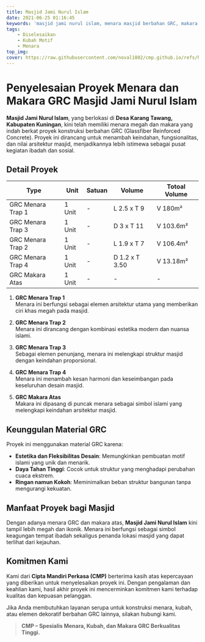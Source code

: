 ```yaml
---
title: Masjid Jami Nurul Islam
date: 2021-06-25 01:16:45
keywords: 'masjid jami nurul islam, menara masjid berbahan GRC, makara masjid GRC, kontraktor masjid di kuningan, pembangunan menara masjid, menara GRC desain islami, keunggulan material GRC untuk masjid, jasa pemasangan menara GRC, dekorasi masjid modern, Cipta Mandiri Perkasa'
tags: 
    - Diselesaikan
    - Kubah Motif
    - Menara
top_img:
cover: https://raw.githubusercontent.com/noval1802/cmp.github.io/refs/heads/main/asset/workshop/PHOTO-2025-01-18-16-05-46.jpg
---
```



# **Penyelesaian Proyek Menara dan Makara GRC Masjid Jami Nurul Islam**  

**Masjid Jami Nurul Islam**, yang berlokasi di **Desa Karang Tawang, Kabupaten Kuningan**, kini telah memiliki menara megah dan makara yang indah berkat proyek konstruksi berbahan GRC (Glassfiber Reinforced Concrete). Proyek ini dirancang untuk menambah keindahan, fungsionalitas, dan nilai arsitektur masjid, menjadikannya lebih istimewa sebagai pusat kegiatan ibadah dan sosial.  

## **Detail Proyek**  

|       Type      |  Unit  | Satuan |   Volume    | Totoal Volume |
| --------------- | ------ | ------ | ----------- | ------------- |
| GRC Menara Trap 1 | 1 Unit | - | L 2.5 x T 9 | V 180m² |
| GRC Menara Trap 3 | 1 Unit | - | D 3 x T 11 | V 103.6m² |
| GRC Menara Trap 2 | 1 Unit | - | L 1.9 x T 7 | V 106.4m² |
| GRC Menara Trap 4 | 1 Unit | - | D 1.2 x T 3.50 | V 13.18m² |
| GRC Makara Atas | 1 Unit | - | - | - |


1. **GRC Menara Trap 1**  
   Menara ini berfungsi sebagai elemen arsitektur utama yang memberikan ciri khas megah pada masjid.  

2. **GRC Menara Trap 2**  
   Menara ini dirancang dengan kombinasi estetika modern dan nuansa islami.  

3. **GRC Menara Trap 3**  
   Sebagai elemen penunjang, menara ini melengkapi struktur masjid dengan keindahan proporsional.  

4. **GRC Menara Trap 4**  
   Menara ini menambah kesan harmoni dan keseimbangan pada keseluruhan desain masjid.  

5. **GRC Makara Atas**  
   Makara ini dipasang di puncak menara sebagai simbol islami yang melengkapi keindahan arsitektur masjid.  

## **Keunggulan Material GRC**  
Proyek ini menggunakan material GRC karena:  
- **Estetika dan Fleksibilitas Desain**: Memungkinkan pembuatan motif islami yang unik dan menarik.  
- **Daya Tahan Tinggi**: Cocok untuk struktur yang menghadapi perubahan cuaca ekstrem.  
- **Ringan namun Kokoh**: Meminimalkan beban struktur bangunan tanpa mengurangi kekuatan.  

## **Manfaat Proyek bagi Masjid**  
Dengan adanya menara GRC dan makara atas, **Masjid Jami Nurul Islam** kini tampil lebih megah dan ikonik. Menara ini berfungsi sebagai simbol keagungan tempat ibadah sekaligus penanda lokasi masjid yang dapat terlihat dari kejauhan.  

## **Komitmen Kami**  
Kami dari **Cipta Mandiri Perkasa (CMP)** berterima kasih atas kepercayaan yang diberikan untuk menyelesaikan proyek ini. Dengan pengalaman dan keahlian kami, hasil akhir proyek ini mencerminkan komitmen kami terhadap kualitas dan kepuasan pelanggan.  

Jika Anda membutuhkan layanan serupa untuk konstruksi menara, kubah, atau elemen dekoratif berbahan GRC lainnya, silakan hubungi kami.  

>**CMP – Spesialis Menara, Kubah, dan Makara GRC Berkualitas Tinggi.**  
